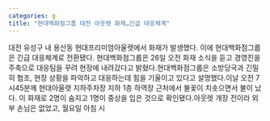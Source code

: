 ```yaml
---
categories: g
title: "현대백화점그룹 대전 아웃렛 화재…긴급 대응체계"
---
```

대전 유성구 내 용산동 현대프리미엄아울렛에서 화재가 발생했다. 이에 현대백화점그룹은 긴급 대응체계로 전환됐다. 현대백화점그룹은 26일 오전 화재 소식을 듣고 경영진을 주축으로 대응팀을 꾸려 현장에 내려갔다고 밝혔다.현대백화점그룹은 소방당국과 긴밀히 협조, 현장 상황을 파악하고 대응하는데 힘을 기울이고 있다고 설명했다.이날 오전 7시45분께 현대아울렛 지하주차장 지하 1층 하역장 근처에서 불꽃이 치솟으면서 불이 났다. 이 화재로 2명이 숨지고 1명이 중상을 입은 것으로 확인됐다.아웃렛 개장 전이라 외부 손님은 없었고, 월요일 아침 시